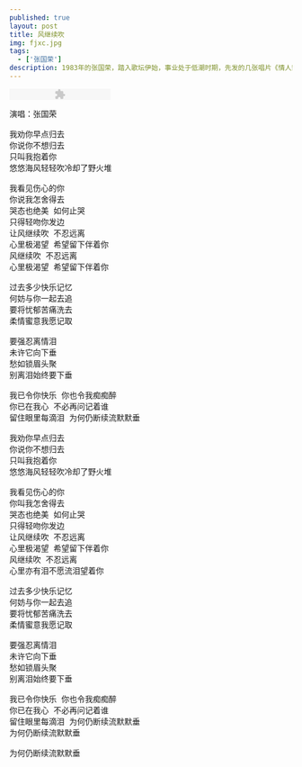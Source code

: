 ```yaml
---
published: true
layout: post
title: 风继续吹
img: fjxc.jpg
tags: 
  - ['张国荣']
description: 1983年的张国荣，踏入歌坛伊始，事业处于低潮时期，先发的几张唱片《情人箭》等等却不如人意，唱片销量停滞，而当时的演唱风格并不被人接受，直到这一首伴随着维多利亚拂人的海风而出现在各种场所的风继续吹，人们才能看到和听到张国荣音乐的独到，张国荣真正的风格自《风继续吹》起，亦开始真正的显现。直到后来张国荣成功后，很长的时间内，他似乎很钟意这首歌，各大演唱会这首歌与《风再起时》一起必不可少。1989年，张国荣退出乐坛，在演唱这首歌时突然饮泣，全场观众无不动容，至今张国荣人已逝去，当年片段至今仍让人感叹唏嘘。而他生前对于这一首处在成功转折点上的一首歌显现出无比的重视和怀念。《风继续吹》这首歌曲是张国荣同名专辑中的一首歌曲，《风继续吹》所描写的意境是：一对恋人，因外力所必须分开时的一段离愁别恨。这首歌在哥哥的演艺生涯中，占据了无法忽视的举足轻重的地位。这首歌原唱为日本著名女星山口百惠的《再见的另一方》（1980），作词作曲者分别是阿木燿子和宇崎竜童，编曲为萩田光雄。1983年该歌重新由郑国江改歌词，并让哥哥张国荣演唱。这首歌是张国荣代表作之一。同时又是他主演电影《纵横四海》的主题曲。
---
```


<p><embed src="http://sablogbae.cdn.duapp.com/mp3/dewplayer.swf?mp3=http://bcs.kooker.jp/sablog/2014/03/14/d0fca9ff4a2084359bb6a911dd266159.mp3&autostart=0&autoreplay=1&volume=90" type="application/x-shockwave-flash" width="180" height="20" quality="high" /></p>

<pre>
演唱：张国荣

我劝你早点归去
你说你不想归去
只叫我抱着你
悠悠海风轻轻吹冷却了野火堆

我看见伤心的你
你说我怎舍得去
哭态也绝美 如何止哭
只得轻吻你发边
让风继续吹 不忍远离
心里极渴望 希望留下伴着你
风继续吹 不忍远离
心里极渴望 希望留下伴着你

过去多少快乐记忆
何妨与你一起去追
要将忧郁苦痛洗去
柔情蜜意我愿记取

要强忍离情泪
未许它向下垂
愁如锁眉头聚
别离泪始终要下垂

我已令你快乐 你也令我痴痴醉
你已在我心 不必再问记着谁
留住眼里每滴泪 为何仍断续流默默垂

我劝你早点归去
你说你不想归去
只叫我抱着你
悠悠海风轻轻吹冷却了野火堆
 
我看见伤心的你
你叫我怎舍得去
哭态也绝美 如何止哭
只得轻吻你发边
让风继续吹 不忍远离
心里极渴望 希望留下伴着你
风继续吹 不忍远离
心里亦有泪不愿流泪望着你

过去多少快乐记忆
何妨与你一起去追
要将忧郁苦痛洗去
柔情蜜意我愿记取

要强忍离情泪
未许它向下垂
愁如锁眉头聚
别离泪始终要下垂

我已令你快乐 你也令我痴痴醉
你已在我心 不必再问记着谁
留住眼里每滴泪 为何仍断续流默默垂
为何仍断续流默默垂

为何仍断续流默默垂
</pre>
